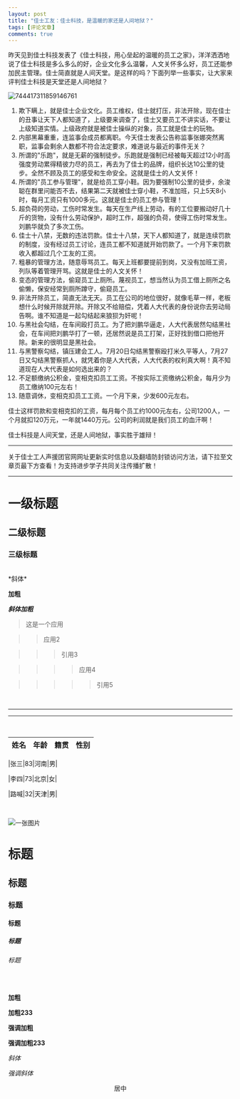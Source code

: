 ```yaml
---
layout: post
title: "佳士工友：佳士科技，是温暖的家还是人间地狱？"
tags: [评论文章]
comments: true
---
```


昨天见到佳士科技发表了《佳士科技，用心垒起的温暖的员工之家》，洋洋洒洒地说了佳士科技是多么多么的好，企业文化多么温馨，人文关怀多么好，员工还能参加民主管理。佳士简直就是人间天堂。是这样的吗？下面列举一些事实，让大家来评判佳士科技是天堂还是人间地狱？

![744417311859146761](http://wx3.sinaimg.cn/mw690/0060lm7Tly1ftvhzzla1zj312i0ttkjl.jpg)

1.  欺下瞒上，就是佳士企业文化。员工维权，佳士就打压，非法开除，现在佳士的丑事让天下人都知道了，上级要来调查了，佳士又要员工不讲实话，不要让上级知道实情。上级政府就是被佳士操纵的对象，员工就是佳士的玩物。
2.  内部黑幕重重，连监事会成员都离职。今天佳士发表公告称监事张娜突然离职，监事会剩余人数都不符合法定要求，难道说与最近的事件无关？
3.  所谓的"乐跑"，就是无薪的强制徒步。乐跑就是强制已经被每天超过12小时高强度劳动累得精彼力尽的员工，再去为了佳士的品牌，组织长达10公里的徒步。全然不顾及员工的感受和生命安全。这就是佳士的人文关怀！
4.  所谓的"员工参与管理"，就是给员工穿小鞋。因为要强制10公里的徒步，余浚聪在群里问能否不去，结果第二天就被佳士穿小鞋，不准加班，只上5天8小时，每月工资只有1000多元。这就是佳士的员工参与管理！
5.  超负荷的劳动，工伤时常发生。每天在生产线上劳动，有的工位要搬动好几十斤的货物，没有什么劳动保护，超时工作，超强的负荷，使得工伤时常发生。刘鹏华就负了多次工伤。
6.  佳士十八禁，无数的违法罚款。佳士十八禁，天下人都知道了，就是连续罚款的制度，没有经过员工讨论，连员工都不知道就开始罚款了。一个月下来罚款收入都超过几个工友的工资。
7.  粗暴的管理方法，随意辱骂员工。每天上班都要提前到岗，又没有加班工资，列队等着管理开骂。这就是佳士的人文关怀！
8.  变态的管理方法，偷窥员工上厕所。蔑视员工，想当然认为员工借上厕所之名偷懒，保安经常到厕所蹲守，偷窥员工。
9.  非法开除员工，简直无法无天。员工在公司的地位很好，就像毛草一样，老板想什么时候开除就开除。开除又不给赔偿，凭着人大代表的身份说你去劳动局告啊。谁不知道是一起勾结起来狼狈为奸呢！
10. 与黑社会勾结，在车间殴打员工。为了把刘鹏华逼走，人大代表居然勾结黑社会，在车间把刘鹏华打了一顿，还居然说是员工打架，正好找到借口把他开除。新来的很明显是黑社会。
11. 与黑警察勾结，镇压建会工人。7月20日勾结黑警察殴打米久平等人，7月27日又勾结黑警察抓人，就凭着你是人大代表，人大代表的权利真大啊！真不知道现在人大代表是如何选出来的？
12. 不足额缴纳公积金，变相克扣员工工资。不按实际工资缴纳公积金，每月少为员工缴纳100元左右！
13. 随意调休，变相克扣员工工资。一个月下来，少发600元左右。

佳士这样罚款和变相克扣的工资，每月每个员工约1000元左右，公司1200人，一个月就扣120万元，一年就1440万元。公司的利润就是我们员工的血汗啊！

佳士科技是人间天堂，还是人间地狱，事实胜于雄辩！

---
关于佳士工人声援团官网网址更新实时信息以及翻墙防封锁访问方法，请下拉至文章页最下方查看！为支持进步学子共同关注传播扩散！

---
# 一级标题

## 二级标题

### 三级标题
<br/>
*斜体*

**加粗**

***斜体加粗***
<br/>

>这是一个应用

>>应用2

>>>引用3

>>>>应用4

>>>>>引用5

<br/>

-------
******
<br/>

|姓名|年龄|籍贯|性别|
|:--|--:|:--:|:--:|

|张三|83|河南|男|

|李四|73|北京|女|

|路喊|32|天津|男|

<br/>

![一张图片](https://i.loli.net/2019/02/03/5c56cc93b9a6b.jpg "红旗")
<br/>

<h1>标题</h1>

<h2>标题</h2>

<h3>标题</h3>

<h4>标题</h4>

<h5>标题</h5>

<h6>标题</h6>

<br/>


<b>加粗</b>

<b>加粗233</b>

<strong>强调加粗</strong>

<strong>强调加粗233</strong>

<i>斜体</i>

<em>强调斜体</em>

<center>居中</center>

<br/>


